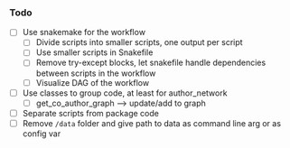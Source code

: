 ### Todo

- [ ] Use snakemake for the workflow
  - [ ] Divide scripts into smaller scripts, one output per script
  - [ ] Use smaller scripts in Snakefile
  - [ ] Remove try-except blocks, let snakefile handle dependencies between scripts in the workflow
  - [ ] Visualize DAG of the workflow
- [ ] Use classes to group code, at least for author_network
    - [ ] get_co_author_graph --> update/add to graph
- [ ] Separate scripts from package code
- [ ] Remove `/data` folder and give path to data as command line arg or as config var
